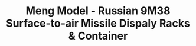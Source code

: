 ---
layout: product
title: "Meng Model - Russian 9M38 Surface-to-air Missile Dispaly Racks & Container"
price: "6500" 
desc: "N/A"
img_path: "/assets/img/MM-SPS-063.webp"
brand: "N/A"
available: false
special_offer: false
new: false
soon: false
cat: "010000"
subcat: "011000"
subsubcat: "0N/A"
sifra: "MM-SPS-063"
popular: false
spec: false
---